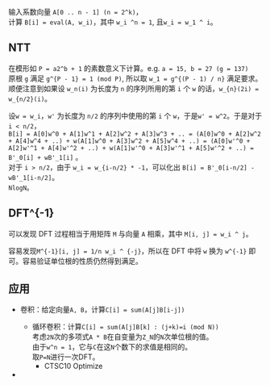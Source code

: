 输入系数向量 `A[0 .. n - 1] (n = 2^k)`，  
计算 `B[i] = eval(A, w_i)`，其中 `w_i ^n = 1`, 且`w_i = w_1 ^ i`。

## NTT

在模形如 `P = a2^b + 1` 的素数意义下计算。e.g. `a = 15, b = 27 (g = 137)`  
原根 `g` 满足 `g^{P - 1} = 1 (mod P)`, 所以取 `w_1 = g^{(P - 1) / n}` 满足要求。  
顺便注意到如果设 `w_n(i)` 为长度为 `n` 的序列所用的第 `i` 个 `w` 的话，`w_{n}(2i) = w_{n/2}(i)`。

设`w = w_i`，`w'` 为长度为 `n/2` 的序列中使用的第 `i` 个 `w`，于是`w' = w^2`。于是对于 `i < n/2`，  
`B[i] = A[0]w^0 + A[1]w^1 + A[2]w^2 + A[3]w^3 + ..
     = (A[0]w^0 + A[2]w^2 + A[4]w^4 + ..) + w(A[1]w^0 + A[3]w^2 + A[5]w^4 + ..)
     = (A[0]w'^0 + A[2]w'^1 + A[4]w'^2 + ..) + w(A[1]w'^0 + A[3]w'^1 + A[5]w'^2 + ..)
     = B'_0[i] + wB'_1[i]`
。  
对于 `i > n/2`，由于 `w_i = w_{i-n/2} * -1`，可以化出 `B[i] = B'_0[i-n/2] - wB'_1[i-n/2]`。  
`NlogN`。

## DFT^{-1}

可以发现 DFT 过程相当于用矩阵 `M` 与向量 `A` 相乘，其中 `M[i, j] = w_i ^ j`。

容易发现`M^{-1}[i, j] = 1/n w_i ^ {-j}`，所以在 DFT 中将 `w` 换为 `w^{-1}` 即可。容易验证单位根的性质仍然得到满足。

## 应用

+ 卷积：给定向量`A, B`，计算`C[i] = sum(A[j]B[i-j])`
	+ 循环卷积：计算`C[i] = sum(A[j]B[k] : (j+k)=i (mod N))`  
	  考虑`2N`次的多项式`A * B`在自变量为`Z_N`的`N`次单位根的值。  
	  由于`w^n = 1`，它与`C`在这`N`个数下的求值是相同的。  
	  取`P=N`进行一次DFT。
		+ CTSC10 Optimize

+ 
